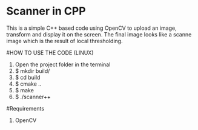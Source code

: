 # Scanner in CPP

This is a simple C++ based code using OpenCV to upload an image, transform and display it on the screen. The final image looks like a scanne image which is the result of local thresholding. 

#HOW TO USE THE CODE (LINUX)
1. Open the project folder in the terminal
2. $ mkdir build/
3. $ cd build
4. $ cmake ..
5. $ make 
6. $ ./scanner++

#Requirements
1. OpenCV 
